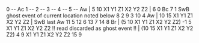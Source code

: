  0 -- Ac
 1 --
 2 --
 3 --
 4 --
 5 -- Aw | 5 10 X1 Y1 Z1 X2 Y2 Z2 |
 6  0                                Bc
 7  1                                SwB ghost event of current location noted below
 8  2
 9  3
10  4 Aw | 10 15 X1 Y1 Z1 X2 Y2 Z2 | SwB last Aw
11  5
12  6
13  7
14  8                                Br | (5 10 X1 Y1 Z1 X2 Y2 Z2) -1 5 X1 Y1 Z1 X2 Y2 Z2 !! read discarded as ghost event !! | (10 15 X1 Y1 Z1 X2 Y2 Z2) 4 9 X1 Y1 Z1 X2 Y2 Z2
15  9
